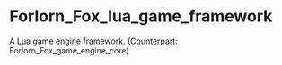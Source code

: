 # Forlorn_Fox_lua_game_framework
A Lua game engine framework. (Counterpart: Forlorn_Fox_game_engine_core)
